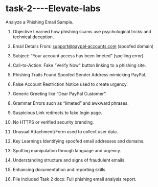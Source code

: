 # task-2----Elevate-labs
Analyze a Phishing Email Sample.

1. Objective
Learned how phishing scams use psychological tricks and technical deception.

2. Email Details
From: support@paypal-accounts.com (spoofed domain)

3. Subject: “Your account access has been limeted” (spelling error)

4. Call-to-Action: Fake "Verify Now" button linking to a phishing site.

5. Phishing Traits Found
   Spoofed Sender Address mimicking PayPal.

6. False Account Restriction Notice used to create urgency.

7. Generic Greeting like “Dear PayPal Customer”.

8. Grammar Errors such as “limeted” and awkward phrases.

9. Suspicious Link redirects to fake login page.

10. No HTTPS or verified security branding.

11. Unusual Attachment/Form used to collect user data.

12. Key Learnings
Identifying spoofed email addresses and domains.

13. Spotting manipulation through language and urgency.

14. Understanding structure and signs of fraudulent emails.

15. Enhancing documentation and reporting skills.

16. File Included
Task 2 docx: Full phishing email analysis report.

